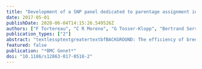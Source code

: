 ```yaml
---
title: "Development of a SNP panel dedicated to parentage assignment in French sheep populations."
date: 2017-05-01
publishDate: 2020-06-04T14:15:26.549526Z
authors: ["F Tortereau", "C R Moreno", "G Tosser-Klopp", "Bertrand Servin", "J Raoul"]
publication_types: ["2"]
abstract: "textlessptextgreatertextbfBACKGROUND: The efficiency of breeding programs partly relies on the accuracy of the estimated breeding values which decreases when pedigrees are incomplete. Two reproduction techniques are mainly used by sheep breeders to identify the sires of lambs: animal insemination and natural matings with a single ram per group of ewes. Both methods have major drawbacks, notably time-consuming tasks for breeders, and are thus used at varying levels in breeding programs. As a consequence, the percentage of known sires can be very low in some breeds and results in less accurate estimated breeding values.textless/ptextgreatertextlessptextgreatertextbfRESULTS: In order to address this issue and offer an alternative strategy for obtaining parentage information, we designed a set of 249 SNPs for parentage assignment in French sheep breeds and tested its efficiency in one breed. The set was derived from the 54 K SNP chip that was used to genotype the thirty main French sheep populations. Only SNPs in Hardy-Weinberg equilibrium, displaying the highest Minor Allele Frequency across all the thirty populations and not associated with Mendelian errors in verified family trios were selected. The panel of 249 SNPs was successfully used in an on-farm test in the BMC breed and resulted in more than 95% of lambs being assigned to a unique sire.textless/ptextgreatertextlessptextgreatertextbfCONCLUSION: In this study we developed a SNP panel for assignment that achieved good results in the on-farm testing. We also raised some conditions for optimal use of this panel: at least 180 SNPs should be used and a minute preparation of the list of candidate sires. Our panel also displays high levels of MAF in the SheepHapMap breeds, particularly in the South West European breeds.textless/ptextgreater"
featured: false
publication: "*BMC Genet*"
doi: "10.1186/s12863-017-0518-2"
---
```


